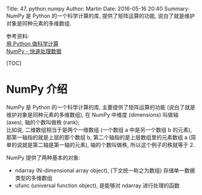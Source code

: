 Title: 47. python numpy
Author: Martin
Date: 2016-05-16 20:40
Summary: NumPy 是 Python 的一个科学计算的库, 提供了矩阵运算的功能, 说白了就是维护对象是同种元素的多维数组.

参考资料:<br>
[用 Python 做科学计算](http://old.sebug.net/paper/books/scipydoc/index.html)<br>
[NumPy - 快速处理数据](http://old.sebug.net/paper/books/scipydoc/numpy_intro.html)

[TOC]

# NumPy 介绍
NumPy 是 Python 的一个科学计算的库, 主要提供了矩阵运算的功能 (说白了就是维护对象是同种元素的多维数组), 在 NumPy 中维度 (dimensions) 叫做轴 (axes), 轴的个数叫做秩 (rank);<br>
比如说, 二维数组相当于是两个一维数组 (一个数组 a 中是另一个数组 b 的元素), 那第一轴指的就是上层的那个数组 b, 第二个轴指的是上层数组里的元素数组 a (简单的说就是第二轴是第一轴的元素), 轴的个数叫做秩, 所以这个例子的秩就等于 2.

NumPy 提供了两种基本的对象:

- ndarray (N-dimensional array object), (下文统一称之为数组) 存储单一数据类型的多维数组
- ufunc (universal function object), 是能够对 ndarray 进行处理的函数

